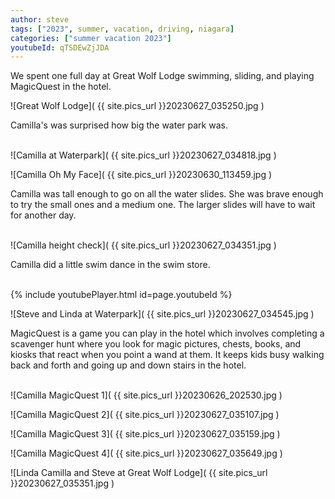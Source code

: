 ```yaml
---
author: steve
tags: ["2023", summer, vacation, driving, niagara]
categories: ["summer vacation 2023"]
youtubeId: qTSDEwZjJDA
---
```

We spent one full day at Great Wolf Lodge swimming, sliding, and playing MagicQuest in the hotel.  

![Great Wolf Lodge]( {{ site.pics_url }}20230627_035250.jpg )
<br/>

Camilla's was surprised how big the water park was.  
<br/>

![Camilla at Waterpark]( {{ site.pics_url }}20230627_034818.jpg )
<br/>

![Camilla Oh My Face]( {{ site.pics_url }}20230630_113459.jpg )
<br/>

Camilla was tall enough to go on all the water slides. She was brave enough to try the small ones and a medium one.  The larger slides will have to wait for another day.  
<br/>

![Camilla height check]( {{ site.pics_url }}20230627_034351.jpg )
<br/>

Camilla did a little swim dance in the swim store.  

<br/>
{% include youtubePlayer.html id=page.youtubeId %}
<br/>

![Steve and Linda at Waterpark]( {{ site.pics_url }}20230627_034545.jpg )
<br/>

MagicQuest is a game you can play in the hotel which involves completing a scavenger hunt where you look for magic pictures, chests, books, and kiosks that react when you point a wand at them.  It keeps kids busy walking back and forth and going up and down stairs in the hotel.   
<br/>

![Camilla MagicQuest 1]( {{ site.pics_url }}20230626_202530.jpg )
<br/>

![Camilla MagicQuest 2]( {{ site.pics_url }}20230627_035107.jpg )
<br/>

![Camilla MagicQuest 3]( {{ site.pics_url }}20230627_035159.jpg )
<br/>

![Camilla MagicQuest 4]( {{ site.pics_url }}20230627_035649.jpg )
<br/>

![Linda Camilla and Steve at Great Wolf Lodge]( {{ site.pics_url }}20230627_035351.jpg )
<br/>

